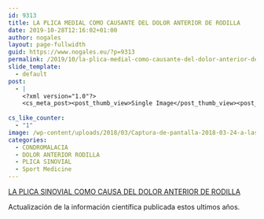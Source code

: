 ```yaml
---
id: 9313
title: LA PLICA MEDIAL COMO CAUSANTE DEL DOLOR ANTERIOR DE RODILLA
date: 2019-10-28T12:16:02+01:00
author: nogales
layout: page-fullwidth
guid: https://www.nogales.eu/?p=9313
permalink: /2019/10/la-plica-medial-como-causante-del-dolor-anterior-de-rodilla-2/
slide_template:
  - default
post:
  - |
    <?xml version="1.0"?>
    <cs_meta_post><post_thumb_view>Single Image</post_thumb_view><post_featured_image_as_thumbnail/><post_thumb_audio/><post_thumb_video/><post_thumb_slider/><post_thumb_slider_type/><inside_post_thumb_view>Single Image</inside_post_thumb_view><inside_post_featured_image_as_thumbnail/><inside_post_thumb_audio/><inside_post_thumb_video/><inside_post_thumb_slider/><inside_post_thumb_slider_type/><post_social_sharing>on</post_social_sharing><post_author_info_show>on</post_author_info_show><post_tags_show>on</post_tags_show><post_attachment_show>on</post_attachment_show><page_title/><page_sub_title/><page_subheader_color/><page_subheader_font_color/><header_banner_style>default_header</header_banner_style><header_banner_image/><header_banner_flex_slider>blog</header_banner_flex_slider><custom_slider_id/><sidebar_layout><cs_layout/></sidebar_layout></cs_meta_post>
    
cs_like_counter:
  - "1"
image: /wp-content/uploads/2018/03/Captura-de-pantalla-2018-03-24-a-las-18.02.17.png
categories:
  - CONDROMALACIA
  - DOLOR ANTERIOR RODILLA
  - PLICA SINOVIAL
  - Sport Medicine
---
```

[LA PLICA SINOVIAL COMO CAUSA DEL DOLOR ANTERIOR DE RODILLA](https://www.nogales.eu/wp-content/uploads/2019/10/LA-PLICA-SINOVIAL-COMO-CAUSA-DEL-DOLOR-ANTERIOR-DE-RODILLA.pdf)

Actualización de la información científica publicada estos ultimos años.